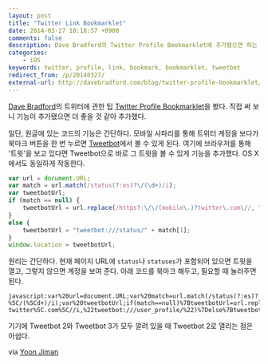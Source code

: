 ```yaml
---
layout: post
title: "Twitter Link Bookmarklet"
date: 2014-03-27 10:18:57 +0900
comments: false
description: Dave Bradford의 Twitter Profile Bookmarklet에 추가됐으면 하는 기능이 있어 추가했다.
categories:
    - iOS
keywords: twitter, profile, link, bookmark, bookmarklet, tweetbot
redirect_from: /p/20140327/
external-url: http://davebradford.com/blog/twitter-profile-bookmarklet/
---
```


[Dave Bradford][]의 트위터에 관한 팁 [Twitter Profile Bookmarklet][external-url]을 봤다. 직접 써 보니 기능이 추가됐으면 더 좋을 것 같아 추가했다.

[Dave Bradford]: http://davebradford.com/about/
[external-url]: http://davebradford.com/blog/twitter-profile-bookmarklet/

일단, 원글에 있는 코드의 기능은 간단하다. 모바일 사파리를 통해 트위터 계정을 보다가 북마크 버튼을 한 번 누르면 [Tweetbot][]에서 볼 수 있게 된다. 여기에 브라우저를 통해 '트윗'을 보고 있다면 Tweetbot으로 바로 그 트윗을 볼 수 있게 기능을 추가했다. OS X에서도 동일하게 작동한다.

[Tweetbot]: http://tapbots.com/software/tweetbot/

``` javascript
var url = document.URL;
var match = url.match(/status(?:es)?\/(\d+)/i);
var tweetbotUrl;
if (match == null) {
    tweetbotUrl = url.replace(/https?:\/\/(mobile\.)?twitter\.com\//, "tweetbot:///user_profile/");
}
else {
    tweetbotUrl = "tweetbot:///status/" + match[1];
}
window.location = tweetbotUrl;
```

원리는 간단하다. 현재 페이지 URL에 `status`나 `statuses`가 포함되어 있으면 트윗을 열고, 그렇지 않으면 계정을 보여 준다. 아래 코드를 북마크 해두고, 필요할 때 눌러주면 된다.

``` plain
javascript:var%20url=document.URL;var%20match=url.match(/status(?:es)?%5C/(%5Cd+)/i);var%20tweetbotUrl;if(match==null)%7BtweetbotUrl=url.replace(/https?:%5C/%5C/(mobile%5C.)?twitter%5C.com%5C//i,%22tweetbot:///user_profile/%22)%7Delse%7BtweetbotUrl=%22tweetbot:///status/%22+match[1]%7Dwindow.location=tweetbotUrl;
```

기기에 Tweetbot 2와 Tweetbot 3가 모두 깔려 있을 때 Tweetbot 2로 열리는 점은 아쉽다.

via [Yoon Jiman](http://yoonjiman.net/2014/03/25/twitter-profile-bookmarklet/)
